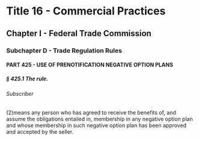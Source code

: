 
# Title 16 - Commercial Practices
## Chapter I - Federal Trade Commission
### Subchapter D - Trade Regulation Rules
#### PART 425 - USE OF PRENOTIFICATION NEGATIVE OPTION PLANS
##### § 425.1 The rule.
###### Subscriber

(2)means any person who has agreed to receive the benefits of, and assume the obligations entailed in, membership in any negative option plan and whose membership in such negative option plan has been approved and accepted by the seller.
